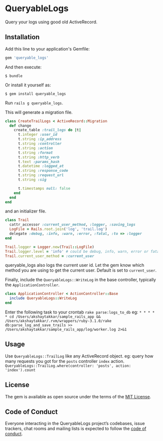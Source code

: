 # QueryableLogs

Query your logs using good old ActiveRecord.

## Installation

Add this line to your application's Gemfile:

```ruby
gem 'queryable_logs'
```

And then execute:

    $ bundle

Or install it yourself as:

    $ gem install queryable_logs

Run
    `rails g queryable_logs`.

This will generate a migration file.
```ruby
class CreateTrailLogs < ActiveRecord::Migration
  def change
    create_table :trail_logs do |t|
      t.integer :user_id
      t.string :ip_address
      t.string :controller
      t.string :action
      t.string :format
      t.string :http_verb
      t.text :params_hash
      t.datetime :logged_at
      t.string :response_code
      t.string :request_url
      t.string :sig

      t.timestamps null: false
    end
  end
end
```
and an initializer file.
```ruby
class Trail
  cattr_accessor :current_user_method, :logger, :saving_logs
  LogFile = Rails.root.join('log', 'trail.log')
  delegate :debug, :info, :warn, :error, :fatal, :to => :logger
end

Trail.logger = Logger.new(Trail::LogFile)
Trail.logger.level = 'info' # could be debug, info, warn, error or fatal
Trail.current_user_method = :current_user
```
queryable_logs also logs the current user id. Let the gem know which method you are using to get the current user. Default is set to `current_user`.

Finally, include the `QueryableLogs::WriteLog` in the base controller, typically the `ApplicationController`.
```ruby
class ApplicationController < ActionController::Base
  include QueryableLogs::WriteLog
end
```

Enter the following task to your crontab
    `rake parse:logs_to_db`
eg:
    `* * * * * cd /Users/akshaytakkar/sample_rails_app && /Users/akshaytakkar/.rvm/wrappers/ruby-3.1.0/rake db:parse_log_and_save_trails >> /Users/akshaytakkar/sample_rails_app/log/worker.log 2>&1`

## Usage

Use `QueryableLogs::TrailLog` like any ActiveRecord object.
eg: query how many requests you got for the `posts` controller `index` action. `QueryableLogs::TrailLog.where(controller: 'posts', action: 'index').count`

## License

The gem is available as open source under the terms of the [MIT License](https://opensource.org/licenses/MIT).

## Code of Conduct

Everyone interacting in the QueryableLogs project’s codebases, issue trackers, chat rooms and mailing lists is expected to follow the [code of conduct](https://github.com/[USERNAME]/queryable_logs/blob/master/CODE_OF_CONDUCT.md).
